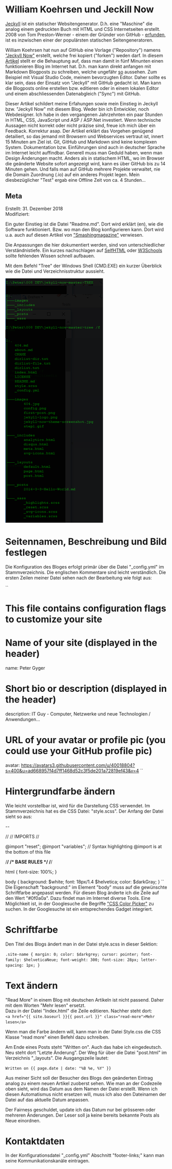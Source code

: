 # William Koehrsen und Jeckill Now

[Jeckyll](https://jekyllrb.com) ist ein statischer Websitengenerator. D.h. eine "Maschine" die analog einem gedruckten Buch mit HTML und CSS Internetseiten erstellt. 2008 von Tom Preston-Werner - einem der Gründer von GitHub - [erfunden](https://en.wikipedia.org/wiki/Jekyll_(software)), ist es inzwischen einer der populärsten statischen Seitengeneratoren.  

William Koehrsen hat nun auf GitHub eine Vorlage ("Repository") namens ["Jeckyll Now"](https://github.com/barryclark/jekyll-now) erstellt, welche frei kopiert ("forken") weden darf. In diesem [Artikel](https://towardsdatascience.com/five-minutes-to-your-own-website-fd0b43cbd886) stellt er die Behauptung auf, dass man damit in fünf Minunten einen funktionieren Blog im Internet hat. D.h. man kann direkt anfangen mit Markdown Blogposts zu schreiben, welche ungefähr [so](http://www.jekyllnow.com) aussehen. Zum Beispiel mit Visual Studio Code, meinem bevorzugten Editor.  Daher sollte es klar sein, dass der Einsatz von "Jeckyll" mit GitHub gedacht ist. Man kann die Blogposts online erstellen bzw. editieren oder in einem lokalen Editor und einem abschliessenden Datenabgleich ("Sync") mit GitHub.  

Dieser Artikel schildert meine Erfahungen sowie mein Einstieg in Jeckyll bzw. "Jeckyll Now" mit diesem Blog. Weder bin ich Entwickler, noch Webdesigner. Ich habe in den vergangenen Jahrzehnten ein paar Stunden in HTML, CSS, JavaScript und ASP / ASP.Net investiert. Wenn technische Aussagen nicht korrekt oder nicht präzise sind, freue ich mich über ein Feedback. Korrektur asap. Der Artikel erklärt das Vorgehen genügend detailiert, so das jemand mit Browsern und Webservices vertraut ist, innert 15 Minuten am Ziel ist. Git, GitHub und Markdown sind keine komplexen System. Dokumentation bzw. Einführungen sind  auch in deutscher Sprache im Internet leicht auffindbar. Generell muss man Geduld haben, wenn man Design Änderungen macht. Anders als in statischem HTML, wo im Browser die geänderte Website sofort angezeigt wird, kann es über GitHub bis zu 14 Minuten gehen. Und falls man auf GitHub mehrere Projekte verwaltet, nie die Domain Zuordnung (.io) auf ein anderes Projekt legen. Mein diesbezüglicher "Test" ergab eine Offline Zeit von ca. 4 Stunden...  

## Meta

Erstellt:		31. Dezember 2018  
Modifiziert:	  

Ein guter Einstieg ist die Datei "Readme.md". Dort wird erklärt (en), wie die Software funktioniert. Bzw. wo man den Blog konfigurieren kann. Dort wird u.a. auch auf diesen Artikel von ["Smashingmagazine"](https://www.smashingmagazine.com/2014/08/build-blog-jekyll-github-pages/) verwiesen.  

Die Anpassungen die hier dokumentiert werden, sind von unterschiedlicher Verständnistiefe. Ein kurzes nachschlagen auf [SelfHTML](https://wiki.selfhtml.org/wiki/Startseite) oder [W3Schools](https://www.w3schools.com) sollte fehlenden Wissen schnell aufbauen.  

Mit dem Befehl "Tree" der Windows Shell (CMD.EXE) ein kurzer Überblick wie die Datei und Verzeichnisstruktur aussieht.  

![Baum](../Ein_neuer_Anfang_mit_Jekyll-Now/Verzeichnisstruktur.png)

# Seitennamen, Beschreibung und Bild festlegen  

Die Konfiguration des Bloges erfolgt primär über die Datei "_config.yml" im Stammverzeichnis. Die englischen Kommentare sind leicht verständlich. Die ersten Zeilen meiner Datei sehen nach der Bearbeitung wie folgt aus:  

``
#
# This file contains configuration flags to customize your site
#

# Name of your site (displayed in the header)
name: Peter Gyger

# Short bio or description (displayed in the header)
description: IT Guy - Computer, Netzwerke und neue Technologien / Anwendungen... 

# URL of your avatar or profile pic (you could use your GitHub profile pic)
avatar: https://avatars3.githubusercontent.com/u/40018804?s=400&u=ad668957f4d7ff1468d52c3f5de201a72819ef43&v=4
``

# Hintergrundfarbe ändern
Wie leicht vorstellbar ist, wird für die Darstellung CSS verwendet. Im Stammverzeichnis hat es die CSS Datei: "style.scss". Der Anfang der Datei sieht so aus:  

--

//
// IMPORTS
//

@import "reset";
@import "variables";
// Syntax highlighting @import is at the bottom of this file

/**************/
/* BASE RULES */
/**************/

html {
  font-size: 100%;
}

body {
	background: $white;
  font: 18px/1.4 $helvetica;
  color: $darkGray;
}
``  
Die Eigenschaft "background:" im Element "body" muss auf die gewünschte Schriftfarbe angepasst werden. Für diesen Blog änderte ich die Zeile auf den Wert "#0f0a0a". Dazu findet man im Internet diverse Tools. Eine Möglichkeit ist, in der Googlesuche die Begriffe ["CSS Color Picker"](https://www.google.com/search?ei=Z4LbW4PYGZCXlwSXl66oCA&q=css+color+picker&oq=css+color+picker&gs_l=psy-ab.3..0l2j0i22i30k1l8.29730.36800.0.37190.8.6.0.2.2.0.211.835.1j4j1.6.0....0...1c.1.64.psy-ab..0.8.848...0i67k1j0i7i30k1.0.vLoQbsIlZdw) zu suchen. In der Googlesuche ist ein entsprechendes Gadget integriert.

# Schriftfarbe
Den Titel des Blogs ändert man in der Datei style.scss in dieser Sektion:  

``
.site-name {
  margin: 0;
  color: $darkgrey;
  cursor: pointer;
  font-family: $helveticaNeue;
  font-weight: 300;
  font-size: 28px;
  letter-spacing: 1px;
}
``
# Text ändern

"Read More" in einem Blog mit deutschen Artikeln ist nicht passend. Daher mit dem Worten "Mehr lesen" ersetzt.  
Dazu in der Datei "Index.html" die Zeile editieren. Nachher steht dort:  
``<a href="{{ site.baseurl }}{{ post.url }}" class="read-more">Mehr lesen</a>``

Wenn man die Farbe ändern will, kann man in der Datei Style.css die CSS Klasse "read more" einen Befehl dazu schreiben.  

Am Ende eines Posts steht "Written on". Auch das habe ich eingedeutsch. Neu steht dort "Letzte Änderung". Der Weg für über die Datei "post.html" im Verzeichnis "_layouts". Die Ausgangszeile lautet:  

``
    Written on {{ page.date | date: "%B %e, %Y" }}
``  

Aus meiner Sicht soll der Besucher des Blogs den geänderten Eintrag analog zu einem neuen Artikel zuoberst sehen. Wie man an der Codezeile oben sieht, wird das Datum aus dem Namen der Datei erstellt. Wenn ich diesen Automatismus nicht ersetzen will, muss ich also den Dateinamen der Datei auf das aktuelle Datum anpassen.  

Der Fairness geschuldet, update ich das Datum nur bei grösseren oder mehreren Änderungen. Der Leser soll ja keine bereits bekannte Posts als Neue einordnen.

# Kontaktdaten

In der Konfigurationsdatei "_config.yml" Abschnitt "footer-links;" kann man seine Kommunikationskanäle eintragen.




